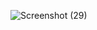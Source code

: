 

![Screenshot (29)](https://github.com/hghyhghy/Localdate_java/assets/140393712/3994d1e1-304b-47b1-9520-c770c8e75d0f)
